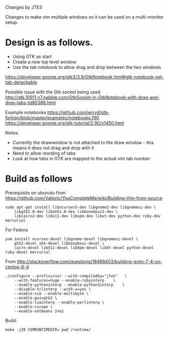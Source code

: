 Changes by JTES

Changes to make vim multiple windows so it can be used on a multi-monitor setup.

# Design is as follows.

* Using GTK as start
* Create a new top level window
* Use the tab notebook to allow drag and drop between the two windows

https://developer.gnome.org/gtk3/3.9/GtkNotebook.html#gtk-notebook-set-tab-detachable

Posisble issue with the Gtk socket being used
http://gtk.10911.n7.nabble.com/GtkSocket-in-GtkNotebook-with-drag-and-drop-tabs-td80388.html

Example notebooks
https://github.com/jerryd/gtk-fortran/blob/master/examples/notebooks.f90
https://developer.gnome.org/gtk-tutorial/2.90/x1450.html

Notes:
* Currently the drawwindow is not attached to the draw window - this means it does not drag and drop with it
* Need to allow reording of tabs
* Look at how tabs in GTK are mapped to the actual vim tab number


# Build as follows

Prerequisits on ubunutu from https://github.com/Valloric/YouCompleteMe/wiki/Building-Vim-from-source

    sudo apt-get install libncurses5-dev libgnome2-dev libgnomeui-dev \
        libgtk2.0-dev libatk1.0-dev libbonoboui2-dev \
        libcairo2-dev libx11-dev libxpm-dev libxt-dev python-dev ruby-dev mercurial

For Fedora

    yum install ncurses-devel libgnome-devel libgnomeui-devel \
        gtk2-devel atk-devel libbonoboui-devel \
        cairo-devel libX11-devel libXpm-devel libXt-devel python-devel ruby-devel mercurial

From http://stackoverflow.com/questions/18488403/building-gvim-7-4-on-centos-6-4

    ./configure --prefix=/usr --with-compiledby="jtes"   \
        --with-features=huge --enable-rubyinterp    \
        --enable-pythoninterp --enable-python3interp    \
        --disable-tclinterp --with-x=yes \
        --enable-xim --enable-multibyte \
        --enable-gui=gtk2 \
        --enable-luainterp --enable-perlinterp \
        --enable-cscope \
        --enable-netbeans 2>&1

Build:

    make -j20 VIMRUNTIMEDIR=`pwd`/runtime/ 



